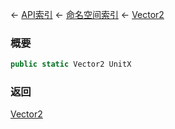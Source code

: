 ← [API索引](Api-Index) ← [命名空间索引](Namespace-Index) ← [Vector2](VRageMath.Vector2)

### 概要

```csharp
public static Vector2 UnitX
```

### 返回

[Vector2](VRageMath.Vector2)

